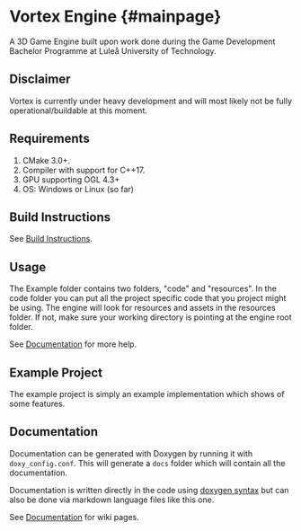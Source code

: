 # Vortex Engine         {#mainpage}
A 3D Game Engine built upon work done during the Game Development Bachelor Programme at Luleå University of Technology.

## Disclaimer
Vortex is currently under heavy development and will most likely not be fully operational/buildable at this moment. 

## Requirements
1. CMake 3.0+.
2. Compiler with support for C++17.
3. GPU supporting OGL 4.3+
4. OS: Windows or Linux (so far)

## Build Instructions
See [Build Instructions](buildinstructions.md).

## Usage
The Example folder contains two folders, "code" and "resources". 
In the code folder you can put all the project specific code that you project might be using.
The engine will look for resources and assets in the resources folder. If not, make sure your working directory is pointing at the engine root folder.

See [Documentation](documentation) for more help.

## Example Project
The example project is simply an example implementation which shows of some features.

## Documentation
Documentation can be generated with Doxygen by running it with `doxy_config.conf`.
This will generate a `docs` folder which will contain all the documentation.

Documentation is written directly in the code using [doxygen syntax](http://www.stack.nl/~dimitri/doxygen/manual/docblocks.html) but can also be done via markdown language files like this one.

See [Documentation](documentation) for wiki pages.

<!--- 
@todo Add a coding convention document that describes both coding conventions and comment syntax.
-->
